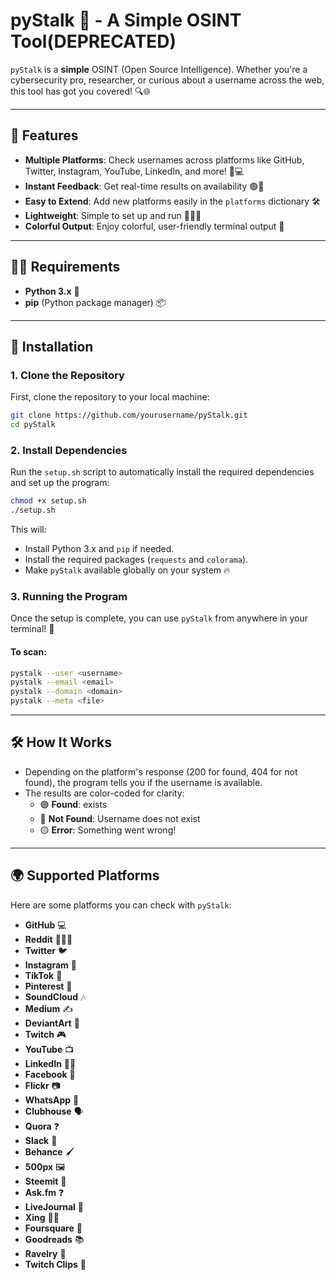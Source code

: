 # pyStalk 🚨 - A Simple OSINT Tool(DEPRECATED)

`pyStalk` is a **simple** OSINT (Open Source Intelligence). Whether you're a cybersecurity pro, researcher, or curious about a username across the web, this tool has got you covered! 🔍🌐

---

## 🚀 Features

- **Multiple Platforms**: Check usernames across platforms like GitHub, Twitter, Instagram, YouTube, LinkedIn, and more! 📱💻
- **Instant Feedback**: Get real-time results on availability 🟢🔴
- **Easy to Extend**: Add new platforms easily in the `platforms` dictionary 🛠️
- **Lightweight**: Simple to set up and run 🏃‍♂️💨
- **Colorful Output**: Enjoy colorful, user-friendly terminal output 🌈

---

## 🧑‍💻 Requirements

- **Python 3.x** 🔵
- **pip** (Python package manager) 📦

---

## 🔧 Installation

### 1. Clone the Repository

First, clone the repository to your local machine:

```bash
git clone https://github.com/yourusername/pyStalk.git
cd pyStalk
```

### 2. Install Dependencies

Run the `setup.sh` script to automatically install the required dependencies and set up the program:

```bash
chmod +x setup.sh
./setup.sh
```

This will:
- Install Python 3.x and `pip` if needed.
- Install the required packages (`requests` and `colorama`).
- Make `pyStalk` available globally on your system 🔥

### 3. Running the Program

Once the setup is complete, you can use `pyStalk` from anywhere in your terminal! 🎉

#### To scan:

```bash
pystalk --user <username>
pystalk --email <email>
pystalk --domain <domain>
pystalk --meta <file>
```

---

## 🛠️ How It Works

- Depending on the platform's response (200 for found, 404 for not found), the program tells you if the username is available.
- The results are color-coded for clarity:
  - 🟢 **Found**:  exists
  - 🔴 **Not Found**: Username does not exist
  - 🟡 **Error**: Something went wrong!

---

## 🌍 Supported Platforms

Here are some platforms you can check with `pyStalk`:

- **GitHub** 💻
- **Reddit** 🧑‍🤝‍🧑
- **Twitter** 🐦
- **Instagram** 📸
- **TikTok** 🎵
- **Pinterest** 📌
- **SoundCloud** 🎶
- **Medium** ✍️
- **DeviantArt** 🎨
- **Twitch** 🎮
- **YouTube** 📺
- **LinkedIn** 🧑‍💼
- **Facebook** 📱
- **Flickr** 📷
- **WhatsApp** 💬
- **Clubhouse** 🗣️
- **Quora** ❓
- **Slack** 💼
- **Behance** 🖌️
- **500px** 🖼️
- **Steemit** 💸
- **Ask.fm** ❓
- **LiveJournal** 📝
- **Xing** 🧑‍💻
- **Foursquare** 📍
- **Goodreads** 📚
- **Ravelry** 🧶
- **Twitch Clips** 🎥
